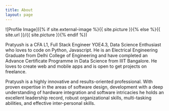 ```yaml
---
title: About
layout: page
---
```

![Profile Image]({% if site.external-image %}{{ site.picture }}{% else %}{{ site.url }}/{{ site.picture }}{% endif %})

<p>
Pratyush is a CFA L1, Full Stack Engineer YOE4.3, Data Science Enthusiast who loves to code on Python, Javascript. He is an Electrical Engineering Graduate from Delhi College of Engineering and have completed an Advance Certificate Programme in Data Science from IIIT Bangalore. He loves to create web and mobile apps and is open to get projects on freelance.
</p>

<p>
Pratyush is a highly innovative and results-oriented professional. With proven expertise in the areas of software design, development with a deep understanding of hardware integration and software intricacies he holds an excellent leadership record, robust organizational skills, multi-tasking abilities, and effective inter-personal skills.  
</p>